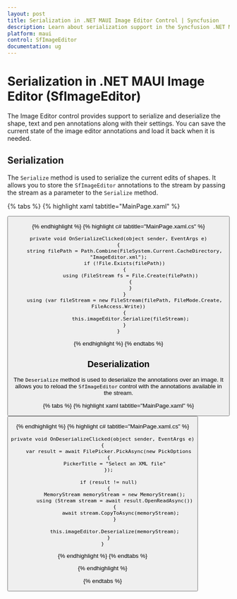 ```yaml
---
layout: post
title: Serialization in .NET MAUI Image Editor Control | Syncfusion
description: Learn about serialization support in the Syncfusion .NET MAUI ImageEditor(SfImageEditor) control and more.
platform: maui
control: SfImageEditor
documentation: ug
---
```


# Serialization in .NET MAUI Image Editor (SfImageEditor)

The Image Editor control provides support to serialize and deserialize the shape, text and pen annotations along with their settings. You can save the current state of the image editor annotations and load it back when it is needed.

## Serialization

The `Serialize` method is used to serialize the current edits of shapes. It allows you to store the `SfImageEditor` annotations to the stream by passing the stream as a parameter to the `Serialize` method.

{% tabs %}
{% highlight xaml tabtitle="MainPage.xaml" %}

   <Grid RowDefinitions="0.9*, 0.1*">
        <imageEditor:SfImageEditor x:Name="imageEditor"
                                   Source="image.jpeg" />
        <Button Grid.Row="1"
                Text="Serialize"
                Clicked="OnSerializeClicked" />
    </Grid>  

{% endhighlight %}
{% highlight c# tabtitle="MainPage.xaml.cs" %}
    
    private void OnSerializeClicked(object sender, EventArgs e)
    {
        string filePath = Path.Combine(FileSystem.Current.CacheDirectory, "ImageEditor.xml");
        if (!File.Exists(filePath))
        {
            using (FileStream fs = File.Create(filePath))
            {
            }
        }
        using (var fileStream = new FileStream(filePath, FileMode.Create, FileAccess.Write))
        {
            this.imageEditor.Serialize(fileStream);
        }
    }

{% endhighlight %}
{% endtabs %}

## Deserialization

The `Deserialize` method is used to deserialize the annotations over an image. It allows you to reload the `SfImageEditor` control with the annotations available in the stream.

{% tabs %}
{% highlight xaml tabtitle="MainPage.xaml" %}

   <Grid RowDefinitions="0.9*, 0.1*">
        <imageEditor:SfImageEditor x:Name="imageEditor"
                                   Source="image.jpeg" />
        <Button Grid.Row="1"
                Text="Deserialize"
                Clicked="OnDeserializeClicked" />
    </Grid>  

{% endhighlight %}
{% highlight c# tabtitle="MainPage.xaml.cs" %}

    private void OnDeserializeClicked(object sender, EventArgs e)
    {
        var result = await FilePicker.PickAsync(new PickOptions
        {
            PickerTitle = "Select an XML file"
        });
        
        if (result != null)
        {
            MemoryStream memoryStream = new MemoryStream();
            using (Stream stream = await result.OpenReadAsync())
            {
                await stream.CopyToAsync(memoryStream);
            }
        
            this.imageEditor.Deserialize(memoryStream);
        }
    }

{% endhighlight %}
{% endtabs %}

{% endhighlight %}

{% endtabs %}
